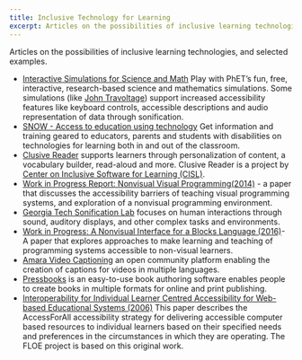 ```yaml
---
title: Inclusive Technology for Learning
excerpt: Articles on the possibilities of inclusive learning technologies, and selected examples.
---
```


Articles on the possibilities of inclusive learning technologies, and selected examples.

* [Interactive Simulations for Science and Math](https://phet.colorado.edu/en/accessibility/prototypes)
  Play with PhET’s fun, free, interactive, research-based science and mathematics simulations. Some simulations (like
  [John Travoltage](https://phet.colorado.edu/sims/html/john-travoltage/latest/john-travoltage_en.html)) support
  increased accessibility features like keyboard controls, accessible descriptions and audio representation of data
  through sonification.
* [SNOW - Access to education using technology](https://snow.idrc.ocadu.ca/)
  Get information and training geared to educators, parents and students with disabilities on technologies for learning
  both in and out of the classroom.
* [Clusive Reader](https://clusive.cast.org/) supports learners through personalization of content, a vocabulary
builder, read-aloud and more. Clusive Reader is a project by [Center on Inclusive Software for Learning (CISL)](http://cisl.cast.org/).
* [Work in Progress Report: Nonvisual Visual Programming(2014)](https://ppig.org/papers/2014-ppig-25th-lewis/) - a
paper that discusses the accessibility barriers of teaching visual programming systems, and exploration of a nonvisual
programming environment.
* [Georgia Tech Sonification Lab](https://www.gvu.gatech.edu/research/labs/sonification-lab) focuses on human
interactions through sound, auditory displays, and other complex tasks and environments.
* [Work in Progress: A Nonvisual Interface for a Blocks Language (2016)](https://ppig.org/papers/2016-ppig-27th-koushik/)-
A paper that explores approaches to make learning and teaching of programming systems accessible to non-visual learners.
* [Amara Video Captioning](https://amara.org/en/) an open community platform enabling the creation of captions for
videos in multiple languages.
* [Pressbooks](https://pressbooks.com/) is an easy-to-use book authoring software enables people to create books in
multiple formats for online and print publishing.
* [Interoperability for Individual Learner Centred Accessibility for Web-based Educational Systems (2006)](http://www.jstor.org/stable/pdf/jeductechsoci.9.4.215.pdf)
  This paper describes the AccessForAll accessibility strategy for delivering accessible computer based resources to
  individual learners based on their specified needs and preferences in the circumstances in which they are operating.
  The FLOE project is based on this original work.
